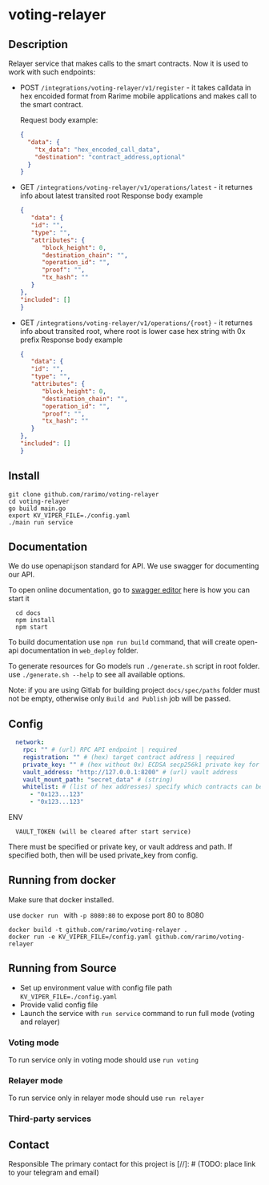 # voting-relayer

## Description

Relayer service that makes calls to the smart contracts. Now it is used to work with such endpoints:
  - POST `/integrations/voting-relayer/v1/register` - it takes calldata in hex encoided format from Rarime mobile applications and makes call to the smart contract.

    Request body example:
    ```json
    {
      "data": {
        "tx_data": "hex_encoded_call_data",
        "destination": "contract_address,optional"
      }
    }
    ```

  - GET `/integrations/voting-relayer/v1/operations/latest`  - it returnes info about latest transited root
    Response body example 

    ```json
    {
       "data": {
       "id": "",
       "type": "",
       "attributes": {
          "block_height": 0,
          "destination_chain": "",
          "operation_id": "",
          "proof": "",
          "tx_hash": ""
       }
    },
    "included": []
    }
    ```

  - GET `/integrations/voting-relayer/v1/operations/{root}`  - it returnes info about transited root, where root is lower case hex string with 0x prefix
    Response body example

     ```json
     {
        "data": {
        "id": "",
        "type": "",
        "attributes": {
           "block_height": 0,
           "destination_chain": "",
           "operation_id": "",
           "proof": "",
           "tx_hash": ""
        }
     },
     "included": []
     }
     ```

## Install

  ```
  git clone github.com/rarimo/voting-relayer
  cd voting-relayer
  go build main.go
  export KV_VIPER_FILE=./config.yaml
  ./main run service
  ```

## Documentation

We do use openapi:json standard for API. We use swagger for documenting our API.

To open online documentation, go to [swagger editor](http://localhost:8080/swagger-editor/) here is how you can start it
```
  cd docs
  npm install
  npm start
```
To build documentation use `npm run build` command,
that will create open-api documentation in `web_deploy` folder.

To generate resources for Go models run `./generate.sh` script in root folder.
use `./generate.sh --help` to see all available options.

Note: if you are using Gitlab for building project `docs/spec/paths` folder must not be
empty, otherwise only `Build and Publish` job will be passed.  

## Config
```yaml
  network:
    rpc: "" # (url) RPC API endpoint | required
    registration: "" # (hex) target contract address | required
    private_key: "" # (hex without 0x) ECDSA secp256k1 private key for sign transactions
    vault_address: "http://127.0.0.1:8200" # (url) vault address
    vault_mount_path: "secret_data" # (string)
    whitelist: # (list of hex addresses) specify which contracts can be passed in `destination` field in request
      - "0x123...123"
      - "0x123...123"
```
ENV
```
  VAULT_TOKEN (will be cleared after start service)
```
There must be specified or private key, or vault address and path. If specified both, then will be used private_key from config.

## Running from docker 
  
Make sure that docker installed.

use `docker run ` with `-p 8080:80` to expose port 80 to 8080

  ```
  docker build -t github.com/rarimo/voting-relayer .
  docker run -e KV_VIPER_FILE=/config.yaml github.com/rarimo/voting-relayer
  ```

## Running from Source

* Set up environment value with config file path `KV_VIPER_FILE=./config.yaml`
* Provide valid config file
* Launch the service with `run service` command to run full mode (voting and relayer)

### Voting mode 
To run service only in voting mode should use `run voting`

### Relayer mode 
To run service only in relayer mode should use `run relayer`


### Third-party services


## Contact

Responsible 
The primary contact for this project is  [//]: # (TODO: place link to your telegram and email)
